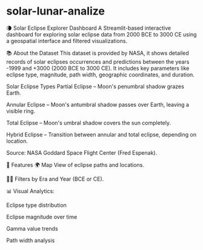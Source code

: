# solar-lunar-analize
🌘 Solar Eclipse Explorer Dashboard
A Streamlit-based interactive dashboard for exploring solar eclipse data from 2000 BCE to 3000 CE using a geospatial interface and filtered visualizations.

📚 About the Dataset
This dataset is provided by NASA, it shows detailed records of solar eclipses occurrences and predictions between the years -1999 and +3000 (2000 BCE to 3000 CE). It includes key parameters like eclipse type, magnitude, path width, geographic coordinates, and duration.

Solar Eclipse Types
Partial Eclipse – Moon's penumbral shadow grazes Earth.

Annular Eclipse – Moon's antumbral shadow passes over Earth, leaving a visible ring.

Total Eclipse – Moon's umbral shadow covers the sun completely.

Hybrid Eclipse – Transition between annular and total eclipse, depending on location.

Source: NASA Goddard Space Flight Center (Fred Espenak).

🚀 Features
🌍 Map View of eclipse paths and locations.

🕵️‍♂️ Filters by Era and Year (BCE or CE).

📊 Visual Analytics:

Eclipse type distribution

Eclipse magnitude over time

Gamma value trends

Path width analysis


